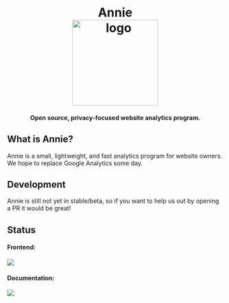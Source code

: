 <h1 align="center">
  Annie<br />
  <img src="https://raw.githubusercontent.com/annieapp/annie/master/frontend/assets/logo.png" width="200px" height="200px" alt="logo" />
</h1>

<h4 align="center">
  Open source, privacy-focused website analytics program.
</h4>

## What is Annie?

Annie is a small, lightweight, and fast analytics program for website owners. We hope to replace Google Analytics some day.

## Development

Annie is still not yet in stable/beta, so if you want to help us out by opening a PR it would be great!

## Status

#### Frontend:
[![](https://api.netlify.com/api/v1/badges/f378d32c-8327-4ce6-8700-51553d674b0a/deploy-status)](https://app.netlify.com/sites/annieapp/deploys)

#### Documentation:
[![](https://api.cirrus-ci.com/github/annieapp/annie.svg?task=deploy)](https://docs.annieapp.co)
